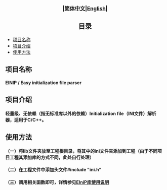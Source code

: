 ### <div align="center">|[简体中文](README.md)|[English](doc/en/README_en.md)|</div>

## <div align="center">目录</div> 
- [项目名称](#项目名称)
- [项目介绍](#项目介绍)
- [使用方法](#使用方法)
     
## 项目名称 
#### EINIP / Easy initialization file parser 

## 项目介绍
#### 轻量级、无依赖（指无标准库以外的依赖）Initialization file（INI文件）解析器，适用于C/C++。
 
## 使用方法
#### （一）将lib文件夹放至工程根目录，将其中的ini文件夹添加到工程（由于不同项目工程其添加库的方式不同，此处自行处理）
#### （二）在工程文件中添加头文件#include "ini.h"
#### （三）调用相关函数即可，详情参见[EIniP库使用说明](doc/cn/EIniP.md)